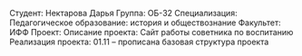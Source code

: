 Студент: Нектарова Дарья
Группа: ОБ-32
Специализация: Педагогическое образование: история и обществознание
Факультет: ИФФ
Проект:
Описание проекта: Сайт работы советника по воспитанию
Реализация проекта:
01.11 – прописана базовая структура проекта